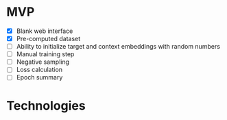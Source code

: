 # MVP
- [X] Blank web interface
- [X] Pre-computed dataset
- [ ] Ability to initialize target and context embeddings with random numbers
- [ ] Manual training step
- [ ] Negative sampling
- [ ] Loss calculation
- [ ] Epoch summary

# Technologies
